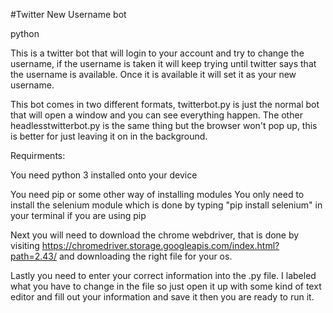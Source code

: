 #Twitter New Username bot


python

This is a twitter bot that will login to your account
and try to change the username, if the username is taken it 
will keep trying until twitter says that the username is 
available. Once it is available it will set it as your new username.

This bot comes in two different formats, twitterbot.py is just
the normal bot that will open a window and you can see everything 
happen. The other headlesstwitterbot.py is the same thing but
the browser won't pop up, this is better for just leaving it
on in the background.

Requirments:

You need python 3 installed onto your device

You need pip or some other way of installing
modules
You only need to install the selenium module which is done by
typing "pip install selenium" in your terminal if you are using
pip

Next you will need to download the chrome webdriver, that
is done by visiting
https://chromedriver.storage.googleapis.com/index.html?path=2.43/
and downloading the right file for your os.

Lastly you need to enter your correct information into the .py file.
I labeled what you have to change in the file so just open it up 
with some kind of text editor and fill out your information and save
it then you are ready to run it.

